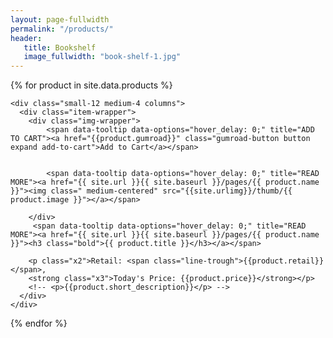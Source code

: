 ```yaml
---
layout: page-fullwidth
permalink: "/products/"
header:
   title: Bookshelf
   image_fullwidth: "book-shelf-1.jpg"
---
```




<div class="row">

{% for product in site.data.products %}

    <div class="small-12 medium-4 columns">
      <div class="item-wrapper">
        <div class="img-wrapper">
            <span data-tooltip data-options="hover_delay: 0;" title="ADD TO CART"><a href="{{product.gumroad}}" class="gumroad-button button expand add-to-cart">Add to Cart</a></span>
             

            <span data-tooltip data-options="hover_delay: 0;" title="READ MORE"><a href="{{ site.url }}{{ site.baseurl }}/pages/{{ product.name }}"><img class=" medium-centered" src="{{site.urlimg}}/thumb/{{ product.image }}"></a></span>
          
        </div>  
         <span data-tooltip data-options="hover_delay: 0;" title="READ MORE"><a href="{{ site.url }}{{ site.baseurl }}/pages/{{ product.name }}"><h3 class="bold">{{ product.title }}</h3></a></span>
        
        <p class="x2">Retail: <span class="line-trough">{{product.retail}}</span>, 
        <strong class="x3">Today's Price: {{product.price}}</strong></p>
        <!-- <p>{{product.short_description}}</p> -->
      </div>  
    </div>


  {% endfor %}

  </div>
<!--   title: "Bookshelf"
subheadline: "A Step-by-Step Guide"
teaser: "This step-by-step guide helps you to customize Feeling Responsive to your needs." -->